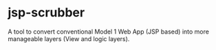 jsp-scrubber
============

A tool to convert conventional Model 1 Web App (JSP based) into more manageable layers (View and logic layers).
